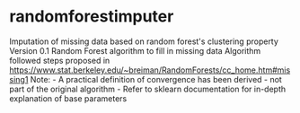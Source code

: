 # randomforestimputer
Imputation of missing data based on random forest's clustering property
Version 0.1
Random Forest algorithm to fill in missing data
    Algorithm followed steps proposed in https://www.stat.berkeley.edu/~breiman/RandomForests/cc_home.htm#missing1
    Note: 
        - A practical definition of convergence has been derived - not part of the original algorithm
        - Refer to sklearn documentation for in-depth explanation of base parameters
     
